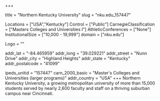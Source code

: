 
+++

title = "Northern Kentucky University"
slug = "nku.edu_157447"

Locations = ["USA","Kentucky"]
Control = ["Public"]
CarnegieClassification = ["Masters Colleges and Universities I"]
AthleticConferences = ["None"]
InstitutionalSize = ["10,000 - 19,999"]
domain = ["nku.edu"]

Logo = ""

addr_lat = "-84.465959"
addr_long = "39.029221"
addr_street = "Nunn Drive"
addr_city = "Highland Heights"
addr_state = "Kentucky"
addr_postalcode = "41099"

ipeds_unitid = "157447"
carn_2000_basic = "Master's Colleges and Universities (larger programs)"
addr_country = "USA"
+++
    Northern Kentucky University, a growing metropolitan university of more than 15,000 students served by nearly 2,600 faculty and staff on a thriving suburban campus near Cincinnati. &nbsp;

